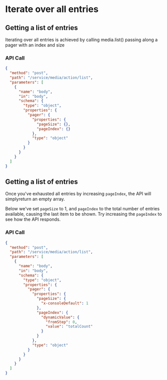 <!--METADATA
{
  "icon": "image",
  "hidden": true,
  "summary": "How to list all entries for a given partner"
}
-->

# Iterate over all entries


## Getting a list of entries
Iterating over all entries is achieved by calling media.list() passing along a pager with an index and size

### API Call
```json
{
  "method": "post",
  "path": "/service/media/action/list",
  "parameters": [
    {
      "name": "body",
      "in": "body",
      "schema": {
        "type": "object",
        "properties": {
          "pager": {
            "properties": {
              "pageSize": {},
              "pageIndex": {}
            },
            "type": "object"
          }
        }
      }
    }
  ]
}
```

## Getting a list of entries
Once you've exhausted all entries by increasing `pageIndex`, the API will simplyreturn an empty array.

Below we've set `pageSize` to 1, and `pageIndex` to the total number of entries available,  causing the last item to be shown. Try increasing the `pageIndex` to see how the API responds.

### API Call
```json
{
  "method": "post",
  "path": "/service/media/action/list",
  "parameters": [
    {
      "name": "body",
      "in": "body",
      "schema": {
        "type": "object",
        "properties": {
          "pager": {
            "properties": {
              "pageSize": {
                "x-consoleDefault": 1
              },
              "pageIndex": {
                "dynamicValue": {
                  "fromStep": 0,
                  "value": "totalCount"
                }
              }
            },
            "type": "object"
          }
        }
      }
    }
  ]
}
```